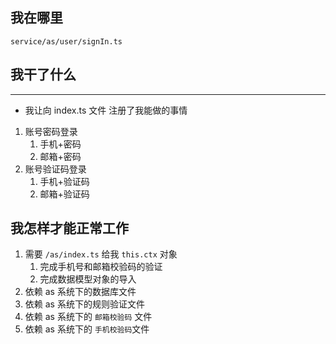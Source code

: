## 我在哪里

`service/as/user/signIn.ts`

## 我干了什么

--------------------------

- 我让向 index.ts 文件 注册了我能做的事情

1. 账号密码登录
   1. 手机+密码
   2. 邮箱+密码
2. 账号验证码登录
   1. 手机+验证码
   2. 邮箱+验证码

## 我怎样才能正常工作

1. 需要 `/as/index.ts` 给我 `this.ctx` 对象
   1. 完成手机号和邮箱校验码的验证
   2. 完成数据模型对象的导入
2. 依赖 as 系统下的数据库文件
3. 依赖 as 系统下的规则验证文件
4. 依赖 as 系统下的 `邮箱校验码` 文件
5. 依赖 as 系统下的 `手机校验码`文件

